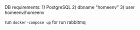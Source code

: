 
DB requirements:
    1) PostgreSQL
    2) dbname "homeenv"
    3) user homeenv/homeenv

run `docker-compose up` for run rabbitmq
    
    